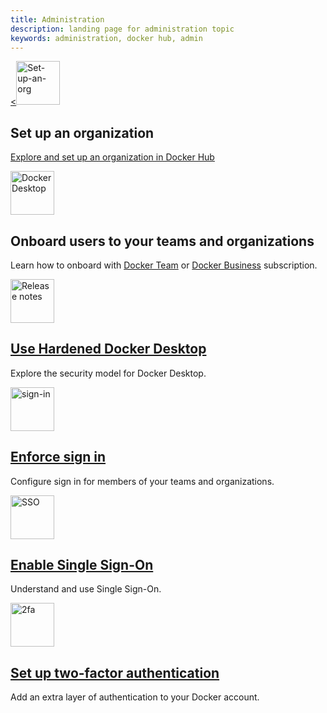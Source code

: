 ```yaml
---
title: Administration
description: landing page for administration topic
keywords: administration, docker hub, admin
---
```




<div class="component-container">
    <!--start row-->
    <div class="row">
      <div class="col-xs-12 col-sm-12 col-md-12 col-lg-4 block">
        <div class="component">
             <div class="component-icon">
                 <a href="/docker-hub/orgs/"><<img src="/assets/images/download.svg" alt="Set-up-an-org" width="70" height="70"></a>
                 </div>
                 <h2 id="set-up-an-org">Set up an organization</h2>
                <p> <a href="/docker-hub/orgs/">Explore and set up an organization in Docker Hub</a></p>
        </div>
      </div>
      <div class="col-xs-12 col-sm-12 col-md-12 col-lg-4 block">
        <div class="component">
            <div class="component-icon">
                 <a href="/docker-hub/orgs/"><img src="/assets/images/explore.svg" alt="Docker Desktop" width="70" height="70"></a>
            </div>
                <h2 id="onboard-users">Onboard users to your teams and organizations</h2>
                <p>Learn how to onboard with <a href="/docker-hub/onboard-team/">Docker Team</a> or <a href="/docker-hub/onboard-business/">Docker Business</a> subscription.</p>
         </div>
     </div>
     <div class="col-xs-12 col-sm-12 col-md-12 col-lg-4 block">
        <div class="component">
            <div class="component-icon">
                <a href="/desktop/hardened-desktop/"><img src="/assets/images/note-add.svg" alt="Release notes" width="70" height="70"></a>
            </div>
                <h2 id="hardened-desktop"><a href="/desktop/hardened-desktop/">Use Hardened Docker Desktop</a></h2>
                <p>Explore the security model for Docker Desktop.</p>
        </div>
    </div>
    </div>
    <!--start row-->
    <div class="row">
     <div class="col-xs-12 col-sm-12 col-md-12 col-lg-4 block">
        <div class="component">
            <div class="component-icon">
                 <a href="/docker-hub/configure-sign-in/"><img src="/assets/images/help.svg" alt="sign-in" width="70" height="70"></a>
            </div>
                <h2 id="sign-in"><a href="/docker-hub/configure-sign-in/">Enforce sign in</a></h2>
                <p>Configure sign in for members of your teams and organizations.</p>
        </div>
     </div>
     <div class="col-xs-12 col-sm-12 col-md-12 col-lg-4 block">
        <div class="component">
          <div class="component-icon">
                 <a href="/single-sign-on/"><img src="/assets/images/all-inbox.svg" alt="SSO" width="70" height="70"></a>
          </div>
                <h2 id="SSO"><a href="/single-sign-on/">Enable Single Sign-On</a></h2>
                <p>Understand and use Single Sign-On.</p>
        </div>
      </div>
      <div class="col-xs-12 col-sm-12 col-md-12 col-lg-4 block">
        <div class="component">
            <div class="component-icon">
                <a href="/docker-hub/2fa/"><img src="/assets/images/sms.svg" alt="2fa" width="70" height="70"></a>
            </div>
                <h2 id="2fa"><a href="/docker-hub/2fa/">Set up two-factor authentication</a></h2>
                <p>Add an extra layer of authentication to your Docker account.</p>
        </div>
     </div>
    </div>
</div>
